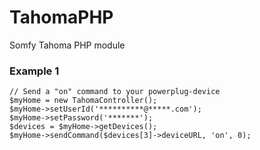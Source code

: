 # TahomaPHP
Somfy Tahoma PHP module

### Example 1
```
// Send a "on" command to your powerplug-device
$myHome = new TahomaController();
$myHome->setUserId('**********@*****.com');
$myHome->setPassword('*******');
$devices = $myHome->getDevices();
$myHome->sendCommand($devices[3]->deviceURL, 'on', 0);
```
